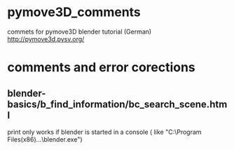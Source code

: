 pymove3D_comments
=================

commets for pymove3D blender tutorial (German) http://pymove3d.pysv.org/


comments and error corections
=============================

blender-basics/b_find_information/bc_search_scene.html
------------------------------------------------------

print only works if blender is started in a console ( like "C:\Program Files(x86)\...\blender.exe")




